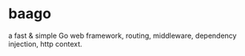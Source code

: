 # baago
a fast &amp; simple Go web framework, routing, middleware, dependency injection, http context.
